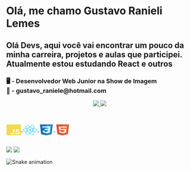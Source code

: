 <h1>Olá, me chamo Gustavo Ranieli Lemes</h1>
<div> <h2>Olá Devs, aqui você vai encontrar um pouco da minha carreira, projetos e aulas que participei. Atualmente estou estudando React e outros</h2>
  <h3>
    🖥️ - Desenvolvedor Web Junior na Show de Imagem<br>
    📧 - gustavo_raniele@hotmail.com
  </h3>  
</div>

<div align="center">
  <a href="https://github.com/GustavoRanieli">
  <img height="180em" src="https://github-readme-stats.vercel.app/api?username=GustavoRanieli&show_icons=true&theme=github_dark&include_all_commits=true&count_private=true"/>
  <img height="180em" src="https://github-readme-stats.vercel.app/api/top-langs/?username=GustavoRanieli&layout=compact&langs_count=7&theme=github_dark"/>
</div>
  
  ##
  
<div style="display: inline_block"><br>
  <img align="center" alt="Gusta-Js" height="30" width="40" src="https://raw.githubusercontent.com/devicons/devicon/master/icons/javascript/javascript-plain.svg">
  <img align="center" alt="Gusta-React" height="30" width="40" src="https://raw.githubusercontent.com/devicons/devicon/master/icons/react/react-original.svg">
  <img align="center" alt="Gusta-CSS" height="30" width="40" src="https://raw.githubusercontent.com/devicons/devicon/master/icons/css3/css3-original.svg">
  <img align="center" alt="Gusta-HTML" height="30" width="40" src="https://raw.githubusercontent.com/devicons/devicon/master/icons/html5/html5-original.svg">
</div>
  
## 
  
<div style>
  <a href="https://www.instagram.com/gusta.ranieli/"><img src="https://img.shields.io/badge/-Instagram-%23E4405F?style=for-the-badge&logo=instagram&logoColor=white"                target="_blank"></a>
  <a href="https://www.linkedin.com/in/gustavo-ranieli-lemes-053793200/"><img src="https://img.shields.io/badge/-LinkedIn-%230077B5?style=for-the-badge&logo=linkedin&logoColor=white" target="_blank"></a>

  ![Snake animation](https://github.com/GustavoRanieli/GustavoRanieli/blob/output/github-contribution-grid-snake.svg)
</div>
  
<!---
GustavoRanieli/GustavoRanieli is a ✨ special ✨ repository because its `README.md` (this file) appears on your GitHub profile.
You can click the Preview link to take a look at your changes.
--->
